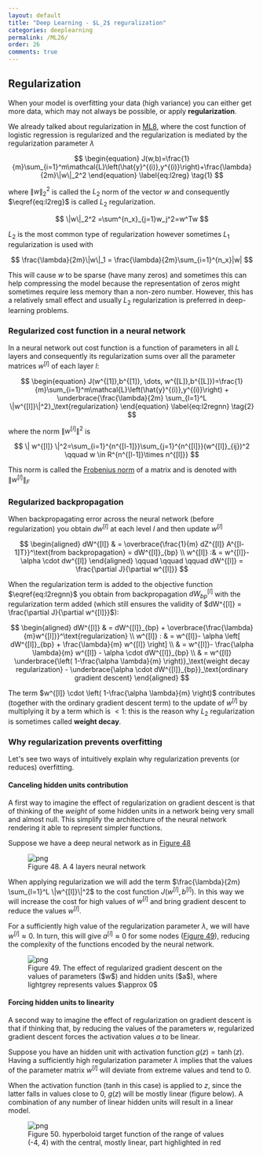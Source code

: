 ```yaml
---
layout: default
title: "Deep Learning - $L_2$ reguralization"
categories: deeplearning
permalink: /ML26/
order: 26
comments: true
---
```


## Regularization
When your model is overfitting your data (high variance) you can either get more data, which may not always be possible, or apply **regularization**.

We already talked about regularization in <a href="{{site.basurl}}/ML/ML8">ML8</a>, where the cost function of logistic regression is regularized and the regularization is mediated by the regularization parameter $\lambda$

$$
\begin{equation}
J(w,b)=\frac{1}{m}\sum_{i=1}^m\mathcal{L}\left(\hat{y}^{(i)},y^{(i)}\right)+\frac{\lambda}{2m}\|w\|_2^2
\end{equation}
\label{eq:l2reg} \tag{1}
$$

where $\|w\|_2^2$ is called the $L_2$ norm of the vector $w$ and consequently $\eqref{eq:l2reg}$ is called $L_2$ regularization.

$$
\|w\|_2^2  =\sum^{n_x}_{j=1}w_j^2=w^Tw
$$

$L_2$ is the most common type of regularization however sometimes $L_1$ regularization is used with

$$
\frac{\lambda}{2m}\|w\|_1 = \frac{\lambda}{2m}\sum_{i=1}^{n_x}|w| 
$$

This will cause $w$ to be sparse (have many zeros) and sometimes this can help compressing the model because the representation of zeros might sometimes require less memory than a non-zero number. However, this has a relatively small effect and usually $L_2$ regularization is preferred in deep-learning problems. 

### Regularized cost function in a neural network
In a neural network out cost function is a function of parameters in all $L$ layers and consequently its regularization sums over all the parameter matrices $w^{[l]}$ of each layer $l$:

$$
\begin{equation}
J(w^{[1]},b^{[1]}, \dots, w^{[L]},b^{[L]})=\frac{1}{m}\sum_{i=1}^m\mathcal{L}\left(\hat{y}^{(i)},y^{(i)}\right) + \underbrace{\frac{\lambda}{2m} \sum_{l=1}^L \|w^{[l]}\|^2}_\text{regularization}
\end{equation}
\label{eq:l2regnn} \tag{2}
$$

where the norm $\| w^{[l]} \|^2$ is

$$
\| w^{[l]} \|^2=\sum_{i=1}^{n^{[l-1]}}\sum_{j=1}^{n^{[l]}}(w^{[l]}_{ij})^2  \qquad w \in R^{n^{[l-1]}\times n^{[l]}}
$$

This norm is called the [Frobenius norm](https://mathworld.wolfram.com/FrobeniusNorm.html#:~:text=The%20Frobenius%20norm%2C%20sometimes%20also,considered%20as%20a%20vector%20norm.) of a matrix and is denoted with $\| w^{[l]} \|_F$

### Regularized backpropagation
When backpropagating error across the neural network (before regularization) you obtain $dw^{[l]}$ at each level $l$ and then update $w^{[l]}$

$$
\begin{aligned}
 dW^{[l]} & = \overbrace{\frac{1}{m} dZ^{[l]} A^{[l-1]T}}^\text{from backpropagation} = dW^{[l]}_{bp} \\ 
 w^{[l]}  :& = w^{[l]}-\alpha \cdot dw^{[l]}
\end{aligned}
\qquad \qquad \qquad dW^{[l]} = \frac{\partial J}{\partial w^{[l]}}
$$



When the regularization term is added to the objective function $\eqref{eq:l2regnn}$ you obtain from backpropagation $dW^{[l]}_{bp}$ with the regularization term added (which still ensures the validity of $dW^{[l]} = \frac{\partial J}{\partial w^{[l]}}$):

$$
\begin{aligned}
dW^{[l]} & = dW^{[l]}_{bp} + \overbrace{\frac{\lambda}{m}w^{[l]}}^\text{regularization} \\
w^{[l]}  : & = w^{[l]}- \alpha \left[ dW^{[l]}_{bp} + \frac{\lambda}{m} w^{[l]} \right] \\
& = w^{[l]}- \frac{\alpha \lambda}{m} w^{[l]} - \alpha \cdot dW^{[l]}_{bp} \\
& = w^{[l]} \underbrace{\left( 1-\frac{\alpha \lambda}{m} \right)}_\text{weight decay regularization} - \underbrace{\alpha \cdot dW^{[l]}_{bp}}_\text{ordinary gradient descent}
\end{aligned}
$$

The term $w^{[l]} \cdot \left( 1-\frac{\alpha \lambda}{m} \right)$ contributes (together with the ordinary gradient descent term) to the update of $w^{[l]}$ by multiplying it by a term which is $< 1$: this is the reason why $L_2$ regularization is sometimes called **weight decay**.

### Why regularization prevents overfitting
Let's see two ways of intuitively explain why regularization prevents (or reduces) overfitting.

#### Canceling hidden units contribution

A first way to imagine the effect of regularization on gradient descent is that of thinking of the *weight* of some hidden units in a network being very small and almost null. This simplify the architecture of the neural network rendering it able to represent simpler functions.

Suppose we have a deep neural network as in <a href="#fig:deepnn">Figure 48</a>


    

<figure id="fig:deepnn">
    <img src="{{site.baseurl}}/pages/ML-26-DeepLearningL2Regularization_files/ML-26-DeepLearningL2Regularization_4_0.png" alt="png">
    <figcaption>Figure 48. A 4 layers neural network</figcaption>
</figure>

When applying regularization we will add the term $\frac{\lambda}{2m} \sum_{l=1}^L \|w^{[l]}\|^2$ to the cost function $J(w^{[l]}, b^{[l]})$. In this way we will increase the cost for high values of $w^{[l]}$ and bring gradient descent to reduce the values $w^{[l]}$.

For a sufficiently high value of the regularization parameter $\lambda$, we will have $w^{[l]} \approx 0$. In turn, this will give $a^{[l]} \approx 0$ for some nodes (<a href="#fig:regdeepnn">Figure 49</a>), reducing the complexity of the functions encoded by the neural network. 


    

<figure id="fig:regdeepnn">
    <img src="{{site.baseurl}}/pages/ML-26-DeepLearningL2Regularization_files/ML-26-DeepLearningL2Regularization_6_0.png" alt="png">
    <figcaption>Figure 49. The effect of regularized gradient descent on the values of parameters ($w$) and hidden units ($a$), where lightgrey represents values $\approx 0$</figcaption>
</figure>

#### Forcing hidden units to linearity
A second way to imagine the effect of regularization on gradient descent is that if thinking that, by reducing the values of the parameters $w$, regularized gradient descent forces the activation values $a$ to be linear.

Suppose you have an hidden unit with activation function $g(z) = \tanh(z)$. Having a sufficiently high regularization parameter $\lambda$ implies that the values of the parameter matrix $w^{[l]}$ will deviate from extreme values and tend to 0. 

When the activation function (tanh in this case) is applied to $z$, since the latter falls in values close to 0, $g(z)$ will be mostly linear (<a hred="#lintanh">figure below</a>). A combination of any number of linear hidden units will result in a linear model.


    

<figure id="fig:lintanh">
    <img src="{{site.baseurl}}/pages/ML-26-DeepLearningL2Regularization_files/ML-26-DeepLearningL2Regularization_8_0.png" alt="png">
    <figcaption>Figure 50. hyperboloid target function of the range of values (-4, 4) with the central, mostly linear, part highlighted in red</figcaption>
</figure>
